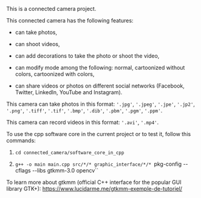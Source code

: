 This is a connected camera project.

This connected camera has the following features:

* can take photos,

* can shoot videos,

* can add decorations to take the photo or shoot the video,

* can modify mode among the following: normal, cartoonized without colors, cartoonized with colors,

* can share videos or photos on different social networks (Facebook, Twitter, LinkedIn, YouTube and Instagram).

This camera can take photos in this format: `'.jpg'`, `'.jpeg'`, `'.jpe'`, `'.jp2'`, `'.png'`, `'.tiff'`, `'.tif'`, `'.bmp'`, `'.dib'`, `'.pbm'`, `'.pgm'`, `'.ppm'`.

This camera can record videos in this format: `'.avi'`, `'.mp4'`.

To use the cpp software core in the current project or to test it, follow this commands:

1. `cd connected_camera/software_core_in_cpp`

1. `g++ -o main main.cpp src/*/* graphic_interface/*/* `pkg-config --cflags --libs gtkmm-3.0 opencv``

To learn more about gtkmm (official C++ interface for the popular GUI library GTK+): https://www.lucidarme.me/gtkmm-exemple-de-tutoriel/
